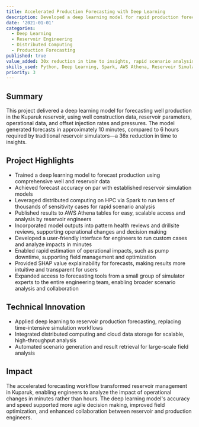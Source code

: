 ```yaml
---
title: Accelerated Production Forecasting with Deep Learning
description: Developed a deep learning model for rapid production forecasting in the Kuparuk reservoir, enabling large-scale sensitivity analysis and operational decision support
date: '2021-01-01'
categories:
  - Deep Learning
  - Reservoir Engineering
  - Distributed Computing
  - Production Forecasting
published: true
value_added: 30x reduction in time to insights, rapid scenario analysis, improved operational decision making
skills_used: Python, Deep Learning, Spark, AWS Athena, Reservoir Simulation
priority: 3
---
```


## Summary

This project delivered a deep learning model for forecasting well production in the Kuparuk reservoir, using well construction data, reservoir parameters, operational data, and offset injection rates and pressures. The model generated forecasts in approximately 10 minutes, compared to 6 hours required by traditional reservoir simulators—a 36x reduction in time to insights.

## Project Highlights

- Trained a deep learning model to forecast production using comprehensive well and reservoir data
- Achieved forecast accuracy on par with established reservoir simulation models
- Leveraged distributed computing on HPC via Spark to run tens of thousands of sensitivity cases for rapid scenario analysis
- Published results to AWS Athena tables for easy, scalable access and analysis by reservoir engineers
- Incorporated model outputs into pattern health reviews and drillsite reviews, supporting operational changes and decision making
- Developed a user-friendly interface for engineers to run custom cases and analyze impacts in minutes
- Enabled rapid estimation of operational impacts, such as pump downtime, supporting field management and optimization
- Provided SHAP value explainability for forecasts, making results more intuitive and transparent for users
- Expanded access to forecasting tools from a small group of simulator experts to the entire engineering team, enabling broader scenario analysis and collaboration

## Technical Innovation

- Applied deep learning to reservoir production forecasting, replacing time-intensive simulation workflows
- Integrated distributed computing and cloud data storage for scalable, high-throughput analysis
- Automated scenario generation and result retrieval for large-scale field analysis

## Impact

The accelerated forecasting workflow transformed reservoir management in Kuparuk, enabling engineers to analyze the impact of operational changes in minutes rather than hours. The deep learning model's accuracy and speed supported more agile decision making, improved field optimization, and enhanced collaboration between reservoir and production engineers.
